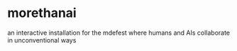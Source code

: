 # morethanai
an interactive installation for the mdefest where humans and AIs collaborate in unconventional ways

